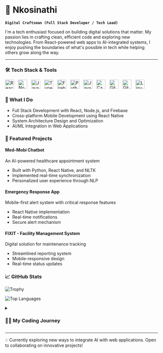 # 🚀 Nkosinathi
**`Digital Craftsman (Full Stack Developer / Tech Lead)`**

I'm a tech enthusiast focused on building digital solutions that matter. My passion lies in crafting clean, efficient code and exploring new technologies. From React-powered web apps to AI-integrated systems, I enjoy pushing the boundaries of what's possible in tech while helping others grow along the way.

---
### 🛠️ Tech Stack & Tools

<img align="left" alt="React" width="30px" style="padding-right:10px;" src="https://cdn.jsdelivr.net/gh/devicons/devicon/icons/react/react-original.svg" />
<img align="left" alt="NodeJS" width="30px" style="padding-right:10px;" src="https://cdn.jsdelivr.net/gh/devicons/devicon/icons/nodejs/nodejs-original.svg" />
<img align="left" alt="JavaScript" width="30px" style="padding-right:10px;" src="https://cdn.jsdelivr.net/gh/devicons/devicon/icons/javascript/javascript-plain.svg" />
<img align="left" alt="TypeScript" width="30px" style="padding-right:10px;" src="https://cdn.jsdelivr.net/gh/devicons/devicon/icons/typescript/typescript-plain.svg" />
<img align="left" alt="Firebase" width="30px" style="padding-right:10px;" src="https://cdn.jsdelivr.net/gh/devicons/devicon@latest/icons/firebase/firebase-original.svg" />
<img align="left" alt="Python" width="30px" style="padding-right:10px;" src="https://cdn.jsdelivr.net/gh/devicons/devicon/icons/python/python-plain.svg" />
<img align="left" alt="Java" width="30px" style="padding-right:10px;" src="https://cdn.jsdelivr.net/gh/devicons/devicon/icons/java/java-original.svg"/>
<img align="left" alt="C++" width="30px" style="padding-right:10px;" src="https://cdn.jsdelivr.net/gh/devicons/devicon@latest/icons/cplusplus/cplusplus-original.svg"/>
<img align="left" alt="Git" width="30px" style="padding-right:10px;" src="https://cdn.jsdelivr.net/gh/devicons/devicon/icons/git/git-original.svg" />
<img align="left" alt="GitHub" width="30px" style="padding-right:10px;" src="https://cdn.jsdelivr.net/gh/devicons/devicon/icons/github/github-original.svg" />
<img align="left" alt="Linux" width="30px" style="padding-right:10px;" src="https://cdn.jsdelivr.net/gh/devicons/devicon/icons/linux/linux-original.svg" />
<br />

#

### 🎯 What I Do
- Full Stack Development with React, Node.js, and Firebase
- Cross-platform Mobile Development using React Native
- System Architecture Design and Optimization
- AI/ML Integration in Web Applications
###
### 🌟 Featured Projects

#### Med-Mobi Chatbot
An AI-powered healthcare appointment system
- Built with Python, React Native, and NLTK
- Implemented real-time synchronization
- Personalized user experience through NLP

#### Emergency Response App
Mobile-first alert system with critical response features
- React Native implementation
- Real-time notifications
- Secure alert mechanism

#### FIXIT - Facility Management System
Digital solution for maintenance tracking
- Streamlined reporting system
- Mobile-responsive design
- Real-time status updates
###
### 📈 GitHub Stats

![Trophy](https://github-profile-trophy.vercel.app/?username=TDEEZYpro&title=Commits,Experience,Repositories)

![Top Languages](https://github-readme-stats.vercel.app/api/top-langs/?username=TDEEZYpro&layout=compact&langs_count=8)

<details>
 <summary><h3>👨‍💻 My Coding Journey</h3></summary>
I started my coding journey with a curiosity to understand how things work under the hood. What began as simple html writing evolved into a passion for creating robust, scalable applications. Today, I focus on building solutions that make a difference, always learning and exploring new technologies along the way.
</details>

---

💡 Currently exploring new ways to integrate AI with web applications. Open to collaborating on innovative projects!
